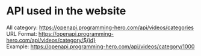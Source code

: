 # API used in the website

All category: https://openapi.programming-hero.com/api/videos/categories
<br>
URL Format: https://openapi.programming-hero.com/api/videos/category/${id}
<br>
Example: https://openapi.programming-hero.com/api/videos/category/1000
